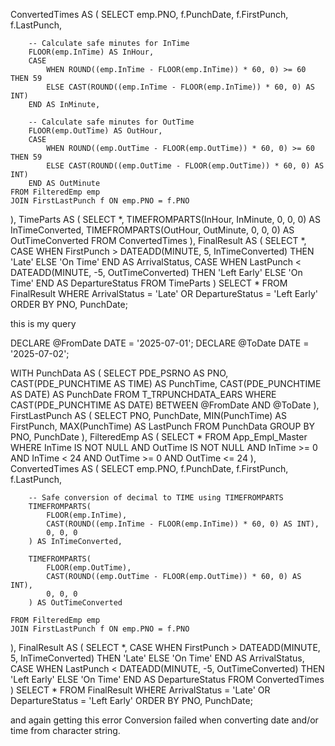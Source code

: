 ConvertedTimes AS (
    SELECT
        emp.PNO,
        f.PunchDate,
        f.FirstPunch,
        f.LastPunch,

        -- Calculate safe minutes for InTime
        FLOOR(emp.InTime) AS InHour,
        CASE 
            WHEN ROUND((emp.InTime - FLOOR(emp.InTime)) * 60, 0) >= 60 THEN 59
            ELSE CAST(ROUND((emp.InTime - FLOOR(emp.InTime)) * 60, 0) AS INT)
        END AS InMinute,

        -- Calculate safe minutes for OutTime
        FLOOR(emp.OutTime) AS OutHour,
        CASE 
            WHEN ROUND((emp.OutTime - FLOOR(emp.OutTime)) * 60, 0) >= 60 THEN 59
            ELSE CAST(ROUND((emp.OutTime - FLOOR(emp.OutTime)) * 60, 0) AS INT)
        END AS OutMinute
    FROM FilteredEmp emp
    JOIN FirstLastPunch f ON emp.PNO = f.PNO
),
TimeParts AS (
    SELECT *,
        TIMEFROMPARTS(InHour, InMinute, 0, 0, 0) AS InTimeConverted,
        TIMEFROMPARTS(OutHour, OutMinute, 0, 0, 0) AS OutTimeConverted
    FROM ConvertedTimes
),
FinalResult AS (
    SELECT *,
        CASE 
            WHEN FirstPunch > DATEADD(MINUTE, 5, InTimeConverted) THEN 'Late'
            ELSE 'On Time'
        END AS ArrivalStatus,
        CASE 
            WHEN LastPunch < DATEADD(MINUTE, -5, OutTimeConverted) THEN 'Left Early'
            ELSE 'On Time'
        END AS DepartureStatus
    FROM TimeParts
)
SELECT *
FROM FinalResult
WHERE ArrivalStatus = 'Late' OR DepartureStatus = 'Left Early'
ORDER BY PNO, PunchDate;




this is my query 

DECLARE @FromDate DATE = '2025-07-01';
DECLARE @ToDate DATE = '2025-07-02';

WITH PunchData AS (
    SELECT
        PDE_PSRNO AS PNO,
        CAST(PDE_PUNCHTIME AS TIME) AS PunchTime,
        CAST(PDE_PUNCHTIME AS DATE) AS PunchDate
    FROM T_TRPUNCHDATA_EARS
    WHERE CAST(PDE_PUNCHTIME AS DATE) BETWEEN @FromDate AND @ToDate
),
FirstLastPunch AS (
    SELECT
        PNO,
        PunchDate,
        MIN(PunchTime) AS FirstPunch,
        MAX(PunchTime) AS LastPunch
    FROM PunchData
    GROUP BY PNO, PunchDate
),
FilteredEmp AS (
    SELECT *
    FROM App_Empl_Master
    WHERE InTime IS NOT NULL AND OutTime IS NOT NULL
          AND InTime >= 0 AND InTime < 24
          AND OutTime >= 0 AND OutTime <= 24
),
ConvertedTimes AS (
    SELECT
        emp.PNO,
        f.PunchDate,
        f.FirstPunch,
        f.LastPunch,

        -- Safe conversion of decimal to TIME using TIMEFROMPARTS
        TIMEFROMPARTS(
            FLOOR(emp.InTime),
            CAST(ROUND((emp.InTime - FLOOR(emp.InTime)) * 60, 0) AS INT),
            0, 0, 0
        ) AS InTimeConverted,

        TIMEFROMPARTS(
            FLOOR(emp.OutTime),
            CAST(ROUND((emp.OutTime - FLOOR(emp.OutTime)) * 60, 0) AS INT),
            0, 0, 0
        ) AS OutTimeConverted

    FROM FilteredEmp emp
    JOIN FirstLastPunch f ON emp.PNO = f.PNO
),
FinalResult AS (
    SELECT *,
        CASE 
            WHEN FirstPunch > DATEADD(MINUTE, 5, InTimeConverted) THEN 'Late'
            ELSE 'On Time'
        END AS ArrivalStatus,
        CASE 
            WHEN LastPunch < DATEADD(MINUTE, -5, OutTimeConverted) THEN 'Left Early'
            ELSE 'On Time'
        END AS DepartureStatus
    FROM ConvertedTimes
)
SELECT *
FROM FinalResult
WHERE ArrivalStatus = 'Late' OR DepartureStatus = 'Left Early'
ORDER BY PNO, PunchDate;

and again getting this error 
Conversion failed when converting date and/or time from character string.
